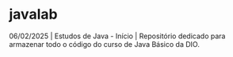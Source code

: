 # javalab
06/02/2025 | Estudos de Java - Início | Repositório dedicado para armazenar todo o código do curso de Java Básico da DIO. 
